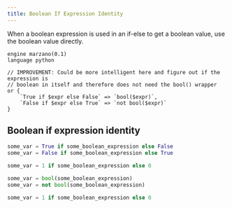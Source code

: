 ```yaml
---
title: Boolean If Expression Identity
---
```


When a boolean expression is used in an if-else to get a boolean value, use the boolean value directly.

```grit
engine marzano(0.1)
language python

// IMPROVEMENT: Could be more intelligent here and figure out if the expression is
// boolean in itself and therefore does not need the bool() wrapper
or {
	`True if $expr else False` => `bool($expr)`,
	`False if $expr else True` => `not bool($expr)`
}
```

## Boolean if expression identity

```python
some_var = True if some_boolean_expression else False
some_var = False if some_boolean_expression else True

some_var = 1 if some_boolean_expression else 0
```

```python
some_var = bool(some_boolean_expression)
some_var = not bool(some_boolean_expression)

some_var = 1 if some_boolean_expression else 0
```
